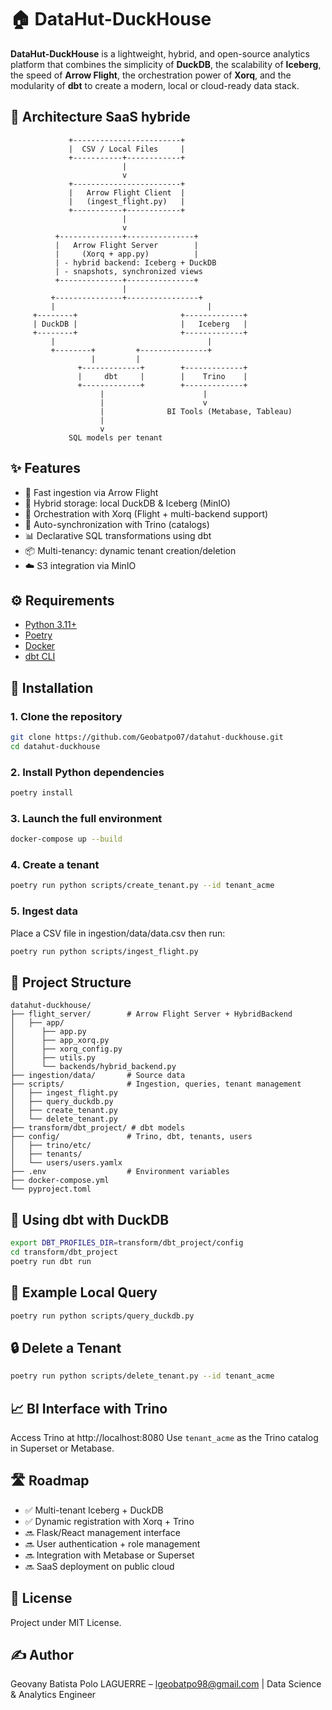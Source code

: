 # 🏠 DataHut-DuckHouse

**DataHut-DuckHouse** is a lightweight, hybrid, and open-source analytics platform that combines the simplicity of **DuckDB**, the scalability of **Iceberg**, the speed of **Arrow Flight**, the orchestration power of **Xorq**, and the modularity of **dbt** to create a modern, local or cloud-ready data stack.

## 🧱 Architecture SaaS hybride

```
             +------------------------+
             |  CSV / Local Files     |
             +-----------+------------+
                         |
                         v
             +------------------------+
             |   Arrow Flight Client  |
             |   (ingest_flight.py)   |
             +-----------+------------+
                         |
                         v
          +--------------+---------------+
          |   Arrow Flight Server        |
          |     (Xorq + app.py)          |
          | - hybrid backend: Iceberg + DuckDB
          | - snapshots, synchronized views
          +--------------+---------------+
                         |
         +---------------+----------------+
         |                                  |
     +--------+                       +-------------+
     | DuckDB |                       |   Iceberg   |
     +--------+                       +-------------+
         |                                  |
         +--------+         +---------------+
                  |         |
               +-------------+        +-------------+
               |     dbt     |        |    Trino    |
               +-------------+        +-------------+
                    |                      |
                    |                      v
                    |              BI Tools (Metabase, Tableau)
                    |
                    v
             SQL models per tenant
```

## ✨ Features

- 🔗 Fast ingestion via Arrow Flight
- 🐤 Hybrid storage: local DuckDB & Iceberg (MinIO)
- 🧠 Orchestration with Xorq (Flight + multi-backend support)
- 🔄 Auto-synchronization with Trino (catalogs)
- 📊 Declarative SQL transformations using dbt
- 📦 Multi-tenancy: dynamic tenant creation/deletion
- ☁️ S3 integration via MinIO

## ⚙️ Requirements

- [Python 3.11+](https://www.python.org/downloads/)
- [Poetry](https://python-poetry.org/docs/)
- [Docker](https://www.docker.com/)
- [dbt CLI](https://docs.getdbt.com/dbt-cli/installation)

## 🚀 Installation

### 1. Clone the repository

```bash
git clone https://github.com/Geobatpo07/datahut-duckhouse.git
cd datahut-duckhouse
```

### 2. Install Python dependencies

```bash
poetry install
```

### 3. Launch the full environment

```bash
docker-compose up --build
```

### 4. Create a tenant

```bash
poetry run python scripts/create_tenant.py --id tenant_acme
```

### 5. Ingest data

Place a CSV file in ingestion/data/data.csv then run:

```bash
poetry run python scripts/ingest_flight.py
```

## 📂 Project Structure

```
datahut-duckhouse/
├── flight_server/        # Arrow Flight Server + HybridBackend
│   ├── app/
│      ├── app.py
│      ├── app_xorq.py
│      ├── xorq_config.py
│      ├── utils.py
│      └── backends/hybrid_backend.py
├── ingestion/data/       # Source data
├── scripts/              # Ingestion, queries, tenant management
│   ├── ingest_flight.py
│   ├── query_duckdb.py
│   ├── create_tenant.py
│   └── delete_tenant.py
├── transform/dbt_project/ # dbt models
├── config/               # Trino, dbt, tenants, users
│   ├── trino/etc/
│   ├── tenants/
│   └── users/users.yamlx
├── .env                  # Environment variables
├── docker-compose.yml
└── pyproject.toml
```

## 🧠 Using dbt with DuckDB

```bash
export DBT_PROFILES_DIR=transform/dbt_project/config
cd transform/dbt_project
poetry run dbt run
```

## 🔎 Example Local Query

```bash
poetry run python scripts/query_duckdb.py
```

## 🔒 Delete a Tenant

```bash
poetry run python scripts/delete_tenant.py --id tenant_acme
```

## 📈 BI Interface with Trino

Access Trino at http://localhost:8080
Use `tenant_acme` as the Trino catalog in Superset or Metabase.

## 🛣️ Roadmap

- ✅ Multi-tenant Iceberg + DuckDB
- ✅ Dynamic registration with Xorq + Trino
- 🔜 Flask/React management interface
- 🔜 User authentication + role management
- 🔜 Integration with Metabase or Superset
- 🔜 SaaS deployment on public cloud

## 📄 License

Project under MIT License.

## ✍️ Author

Geovany Batista Polo LAGUERRE – [lgeobatpo98@gmail.com](mailto:lgeobatpo98@gmail.com) | Data Science & Analytics Engineer
